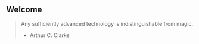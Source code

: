 ## Welcome

> Any sufficiently advanced technology is indistinguishable from magic.
> - Arthur C. Clarke
